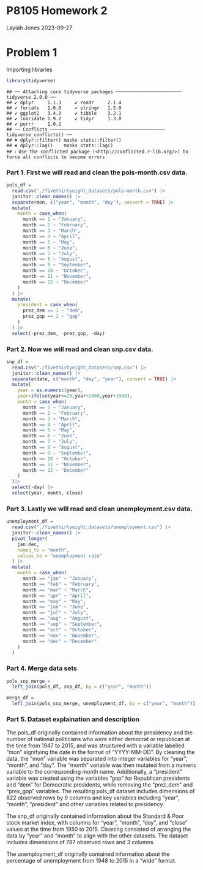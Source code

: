P8105 Homework 2
================
Laylah Jones
2023-09-27

# Problem 1

Importing libraries

``` r
library(tidyverse)
```

    ## ── Attaching core tidyverse packages ──────────────────────── tidyverse 2.0.0 ──
    ## ✔ dplyr     1.1.3     ✔ readr     2.1.4
    ## ✔ forcats   1.0.0     ✔ stringr   1.5.0
    ## ✔ ggplot2   3.4.3     ✔ tibble    3.2.1
    ## ✔ lubridate 1.9.2     ✔ tidyr     1.3.0
    ## ✔ purrr     1.0.2     
    ## ── Conflicts ────────────────────────────────────────── tidyverse_conflicts() ──
    ## ✖ dplyr::filter() masks stats::filter()
    ## ✖ dplyr::lag()    masks stats::lag()
    ## ℹ Use the conflicted package (<http://conflicted.r-lib.org/>) to force all conflicts to become errors

### Part 1. First we will read and clean the pols-month.csv data.

``` r
pols_df = 
  read.csv("./fivethirtyeight_datasets/pols-month.csv") |>
  janitor::clean_names() |>
  separate(mon, c("year", "month", "day"), convert = TRUE) |>
  mutate(
    month = case_when(
      month == 1 ~ "January",
      month == 2 ~ "February",
      month == 3 ~ "March",
      month == 4 ~ "April",
      month == 5 ~ "May",
      month == 6 ~ "June",
      month == 7 ~ "July",
      month == 8 ~ "August",
      month == 9 ~ "September",
      month == 10 ~ "October",
      month == 11 ~ "November",
      month == 12 ~ "December"
    )
  ) |>
  mutate(
    president = case_when(
      prez_dem == 1 ~ "dem",
      prez_gop == 1 ~ "gop"
    )
  ) |>
  select(-prez_dem, -prez_gop, -day)
```

### Part 2. Now we will read and clean snp.csv data.

``` r
snp_df = 
  read.csv("./fivethirtyeight_datasets/snp.csv") |>
  janitor::clean_names() |>
  separate(date, c("month", "day", "year"), convert = TRUE) |>
  mutate(
    year = as.numeric(year),
    year=ifelse(year<=20,year+2000,year+1900),
    month = case_when(
      month == 1 ~ "January",
      month == 2 ~ "February",
      month == 3 ~ "March",
      month == 4 ~ "April",
      month == 5 ~ "May",
      month == 6 ~ "June",
      month == 7 ~ "July",
      month == 8 ~ "August",
      month == 9 ~ "September",
      month == 10 ~ "October",
      month == 11 ~ "November",
      month == 12 ~ "December"
    )
  )|>
  select(-day) |>
  select(year, month, close)
```

### Part 3. Lastly we will read and clean unemployment.csv data.

``` r
unemployment_df = 
  read.csv("./fivethirtyeight_datasets/unemployment.csv") |>
  janitor::clean_names() |>
  pivot_longer(
    jan:dec,
    names_to = "month",
    values_to = "unemployment rate"
  ) |>
  mutate(
    month = case_when(
      month == "jan" ~ "January",
      month == "feb" ~ "February",
      month == "mar" ~ "March",
      month == "apr" ~ "April",
      month == "may" ~ "May",
      month == "jun" ~ "June",
      month == "jul" ~ "July",
      month == "aug" ~ "August",
      month == "sep" ~ "September",
      month == "oct" ~ "October",
      month == "nov" ~ "November",
      month == "dec" ~ "December"
    )
  ) 
```

### Part 4. Merge data sets

``` r
pols_snp_merge = 
  left_join(pols_df, snp_df, by = c("year", "month"))

merge_df = 
  left_join(pols_snp_merge, unemployment_df, by = c("year", "month"))
```

### Part 5. Dataset explaination and description

The pols_df originally contained information about the presidency and
the number of national politicians who were either democrat or
republican at the time from 1947 to 2015, and was structured with a
variable labelled “mon” signifying the date in the format of
“YYYY-MM-DD”. By cleaning the data, the “mon” variable was separated
into integer variables for “year”, “month”, and “day”. The “month”
variable was then mutated from a numeric variable to the corresponding
month name. Additionally, a “president” variable was created using the
variables “gop” for Republican presidents and “dem” for Democratic
presidents, while removing the “prez_dem” and “prex_gop” variables. The
resulting pols_df dataset includes dimensions of 822 observed rows by 9
columns and key variables including “year”, “month”, “president” and
other variables related to presidency.

The snp_df originally contained information about the Standard & Poor
stock market index, with columns for “year”, “month”, “day”, and “close”
values at the time from 1950 to 2015. Cleaning consisted of arranging
the data by “year” and “month” to align with the other datasets. The
dataset includes dimensions of 787 observed rows and 3 columns.

The unemployment_df originally contained information about the
percentage of unemployment from 1948 to 2015 in a “wide” format.
